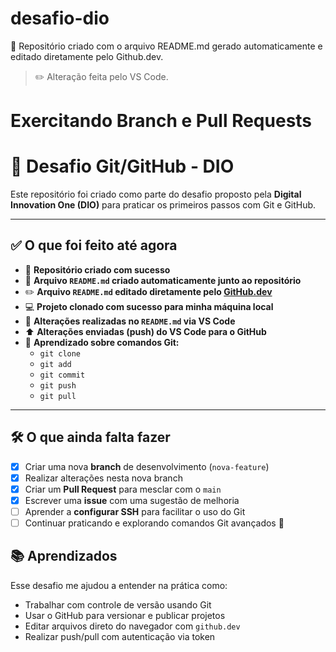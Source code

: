 # desafio-dio

📝 Repositório criado com o arquivo README.md gerado automaticamente e editado diretamente pelo Github.dev.

> ✏️ Alteração feita pelo VS Code.

# Exercitando Branch e Pull Requests

# 🚀 Desafio Git/GitHub - DIO

Este repositório foi criado como parte do desafio proposto pela **Digital Innovation One (DIO)** para praticar os primeiros passos com Git e GitHub.

---

## ✅ O que foi feito até agora

- 📁 **Repositório criado com sucesso**
- 📝 **Arquivo `README.md` criado automaticamente junto ao repositório**
- ✏️ **Arquivo `README.md` editado diretamente pelo [GitHub.dev](https://github.dev)**
- 💻 **Projeto clonado com sucesso para minha máquina local**
- 🔄 **Alterações realizadas no `README.md` via VS Code**
- ⬆️ **Alterações enviadas (push) do VS Code para o GitHub**
- 🔧 **Aprendizado sobre comandos Git:**
  - `git clone`
  - `git add`
  - `git commit`
  - `git push`
  - `git pull`

---

## 🛠️ O que ainda falta fazer

- [x] Criar uma nova **branch** de desenvolvimento (`nova-feature`)
- [x] Realizar alterações nesta nova branch
- [x] Criar um **Pull Request** para mesclar com o `main`
- [x] Escrever uma **issue** com uma sugestão de melhoria
- [ ] Aprender a **configurar SSH** para facilitar o uso do Git
- [ ] Continuar praticando e explorando comandos Git avançados 💪

## 📚 Aprendizados

Esse desafio me ajudou a entender na prática como:

- Trabalhar com controle de versão usando Git
- Usar o GitHub para versionar e publicar projetos
- Editar arquivos direto do navegador com `github.dev`
- Realizar push/pull com autenticação via token
